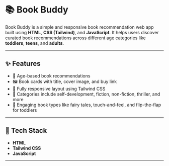 # 📚 Book Buddy

Book Buddy is a simple and responsive book recommendation web app built using **HTML**, **CSS (Tailwind)**, and **JavaScript**. It helps users discover curated book recommendations across different age categories like **toddlers**, **teens**, and **adults**.

---

## ✨ Features

- 🎯 Age-based book recommendations
- 🖼️ Book cards with title, cover image, and buy link
- 📱 Fully responsive layout using Tailwind CSS
- 🧠 Categories include self-development, fiction, non-fiction, thriller, and more
- 📖 Engaging book types like fairy tales, touch-and-feel, and flip-the-flap for toddlers

---

## 🚀 Tech Stack

- **HTML**
- **Tailwind CSS**
- **JavaScript**

---
